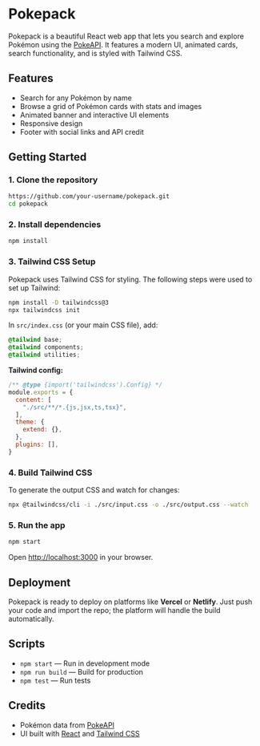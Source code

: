 # Pokepack

Pokepack is a beautiful React web app that lets you search and explore Pokémon using the [PokeAPI](https://pokeapi.co/). It features a modern UI, animated cards, search functionality, and is styled with Tailwind CSS.

## Features
- Search for any Pokémon by name
- Browse a grid of Pokémon cards with stats and images
- Animated banner and interactive UI elements
- Responsive design
- Footer with social links and API credit

## Getting Started

### 1. Clone the repository
```bash
https://github.com/your-username/pokepack.git
cd pokepack
```

### 2. Install dependencies
```bash
npm install
```

### 3. Tailwind CSS Setup
Pokepack uses Tailwind CSS for styling. The following steps were used to set up Tailwind:

```bash
npm install -D tailwindcss@3
npx tailwindcss init
```

In `src/index.css` (or your main CSS file), add:
```css
@tailwind base;
@tailwind components;
@tailwind utilities;
```

**Tailwind config:**
```js
/** @type {import('tailwindcss').Config} */
module.exports = {
  content: [
    "./src/**/*.{js,jsx,ts,tsx}",
  ],
  theme: {
    extend: {},
  },
  plugins: [],
}
```

### 4. Build Tailwind CSS
To generate the output CSS and watch for changes:
```bash
npx @tailwindcss/cli -i ./src/input.css -o ./src/output.css --watch
```

### 5. Run the app
```bash
npm start
```
Open [http://localhost:3000](http://localhost:3000) in your browser.

## Deployment
Pokepack is ready to deploy on platforms like **Vercel** or **Netlify**. Just push your code and import the repo; the platform will handle the build automatically.

## Scripts
- `npm start` — Run in development mode
- `npm run build` — Build for production
- `npm test` — Run tests

## Credits
- Pokémon data from [PokeAPI](https://pokeapi.co/)
- UI built with [React](https://reactjs.org/) and [Tailwind CSS](https://tailwindcss.com/)

